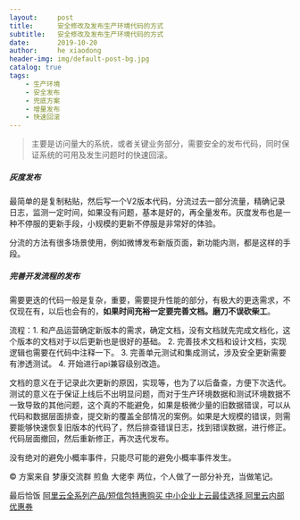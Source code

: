 ```yaml
---
layout:     post
title:      安全修改及发布生产环境代码的方式
subtitle:   安全修改及发布生产环境代码的方式
date:       2019-10-20
author:     he xiaodong
header-img: img/default-post-bg.jpg
catalog: true
tags:
    - 生产环境
    - 安全发布
    - 兜底方案
    - 增量发布
    - 快速回滚
---
```


> 主要是访问量大的系统，或者关键业务部分，需要安全的发布代码，同时保证系统的可用及发生问题时的快速回滚。

##### 灰度发布
最简单的是复制粘贴，然后写一个V2版本代码，分流过去一部分流量，精确记录日志，监测一定时间，如果没有问题，基本是好的，再全量发布。灰度发布也是一种不停服的更新手段，小规模的更新不停服是非常好的体验。

分流的方法有很多场景使用，例如微博发布新版页面，新功能内测，都是这样的手段。

##### 完善开发流程的发布
需要更迭的代码一般是复杂，重要，需要提升性能的部分，有极大的更迭需求，不仅现在有，以后也会有的，**如果时间充裕一定要完善文档。磨刀不误砍柴工**。

流程：1. 和产品运营确定新版本的需求，确定文档，没有文档就先完成文档化，这个版本的文档对于以后更新也是很好的基础。 2. 完善技术文档和设计文档，实现逻辑也需要在代码中注释一下。 3. 完善单元测试和集成测试，涉及安全更新需要有渗透测试。 4. 开始进行api兼容级别改造。

文档的意义在于记录此次更新的原因，实现等，也为了以后备查，方便下次迭代。测试的意义在于保证上线后不出明显问题，而对于生产环境数据和测试环境数据不一致导致的其他问题，这个真的不能避免，如果是极微少量的旧数据错误，可以从代码和数据层面排查，提交新的覆盖全部情况的案例。如果是大规模的错误，则需要能够快速恢复旧版本的代码了，然后排查错误日志，找到错误数据，进行修正。代码层面撤回，然后重新修正，再次迭代发布。

没有绝对的避免小概率事件，只能尽可能的避免小概率事件发生。

© 方案来自 梦康交流群 煎鱼 大佬李 两位，个人做了一部分补充，当做笔记。


最后恰饭 [阿里云全系列产品/短信包特惠购买 中小企业上云最佳选择 阿里云内部优惠券](https://www.aliyun.com/minisite/goods?userCode=0amqgcs9)